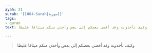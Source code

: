 ```yaml
---
ayah: 21
surah: '[[004-Surah|سورة]]'
tags:
- quran
text: وكيف تأخذونه وقد أفضى بعضكم إلى بعض وأخذن منكم ميثاقا غليظا

---
```

> وكيف تأخذونه وقد أفضى بعضكم إلى بعض وأخذن منكم ميثاقا غليظا
